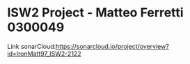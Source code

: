 # ISW2 Project - Matteo Ferretti 0300049

Link sonarCloud:https://sonarcloud.io/project/overview?id=IronMatt97_ISW2-2122
